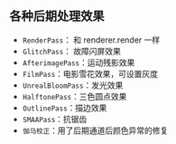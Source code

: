 ## 各种后期处理效果
 - `RenderPass`： 和 renderer.render 一样
 - `GlitchPass`： 故障闪屏效果
 - `AfterimagePass`：运动残影效果
 - `FilmPass`：电影雪花效果，可设置灰度
 - `UnrealBloomPass`：发光效果
 - `HalftonePass`：三色圆点效果
 - `OutlinePass`：描边效果
 - `SMAAPass`：抗锯齿
 - `伽马校正`：用了后期通道后颜色异常的修复

